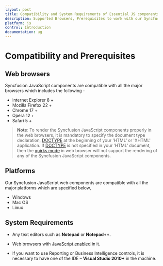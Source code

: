 ```yaml
---
layout: post
title: Compatibility and System Requirements of Essential JS components
description: Supported Browsers, Prerequisites to work with our Syncfusion Essential JS/JavaScript components and Operating system compatibility.
platform: js
control: Introduction
documentation: ug
---
```


# Compatibility and Prerequisites

## Web browsers

Syncfusion JavaScript components are compatible with all the major browsers which includes the following - 

* Internet Explorer 8 +
* Mozilla Firefox 22 +
* Chrome 17 +
* Opera 12 +
* Safari 5 +


>   **Note**: To render the Syncfusion JavaScript components properly in the web browsers, it is mandatory to specify the document type declaration, [DOCTYPE](https://en.wikipedia.org/wiki/Document_type_declaration) at the beginning of your 'HTML' or 'XHTML' application. If [DOCTYPE](https://en.wikipedia.org/wiki/Document_type_declaration) is not specified in your 'HTML' document, then the [quirks mode](https://en.wikipedia.org/?title=Quirks_mode) in web browser will not support the rendering of any of the Syncfusion JavaScript components.


## Platforms

Our Syncfusion JavaScript web components are compatible with all the major platforms which are specified below,

* Windows
* Mac OS
* Linux

## System Requirements

* Any text editors such as **Notepad** or **Notepad++**.  

* Web browsers with [JavaScript enabled](https://support.microsoft.com/en-in/gp/howtoscript) in it.

* If you want to use Reporting or Business Intelligence controls, it is necessary to have one of the IDE – **Visual Studio 2010+** in the machine.

